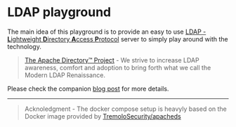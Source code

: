 # LDAP playground

The main idea of this playground is to provide an easy to use [LDAP - **L**ightweight **D**irectory **A**ccess **P**rotocol](https://en.wikipedia.org/wiki/Lightweight_Directory_Access_Protocol) server to simply play around with the technology.

> [The Apache Directory™ Project](https://directory.apache.org/) - We strive to increase LDAP awareness, comfort and adoption to bring forth what we call the Modern LDAP Renaissance.

Please check the companion [blog post](https://devops.datenkollektiv.de/ldap-playground.html) for more details.

---

> Acknoledgment - The docker compose setup is heavyly based on the Docker image provided by [TremoloSecurity/apacheds
](https://hub.docker.com/r/tremolosecurity/apacheds/dockerfile)
